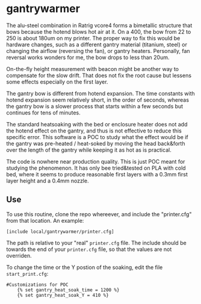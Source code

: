 # gantrywarmer
The alu-steel combination in Ratrig vcore4 forms a bimetallic structure that bows because the hotend blows hot air at it. On a 400, the bow from 22 to 250 is about 180um on my printer. The proper way to fix this would be hardware changes, such as a different gantry material (titanium, steel) or changing the airflow (reversing the fan), or gantry heaters. Personally, fan reversal works wonders for me, the bow drops to less than 20um.

On-the-fly height measurement with beacon might be another way to compensate for the slow drift. That does not fix the root cause but lessens some effects especially on the first layer.

The gantry bow is different from hotend expansion. The time constants with hotend expansion seem relatively short, in the order of seconds, whereas the gantry bow is a slower process that starts within a few seconds but continues for tens of minutes.

The standard heatsoaking with the bed or enclosure heater does not add the hotend effect on the gantry, and thus is not effective to reduce this specific error. This software is a POC to study what the effect would be if the gantry was pre-heated / heat-soked by moving the head back&forth over the length of the gantry while keeping it as hot as is practical.

The code is nowhere near production quality. This is just POC meant for studying the phenomenon. It has only bee tried&tested on PLA with cold bed, where it seems to produce reasonable first layers with a 0.3mm first layer height and a 0.4mm nozzle.

## Use
To use this routine, clone the repo whereever, and include the "printer.cfg" from that location. An example:

`[include local/gantrywarmer/printer.cfg]`

The path is relative to your "real" `printer.cfg` file. The include should be towards the end of your `printer.cfg` file, so that the values are not overriden.

To change the time or the Y postion of the soaking, edit the file `start_print.cfg`:
```	
#Customizations for POC
	{% set gantry_heat_soak_time = 1200 %}
	{% set gantry_heat_soak_Y = 410 %}
``` 


